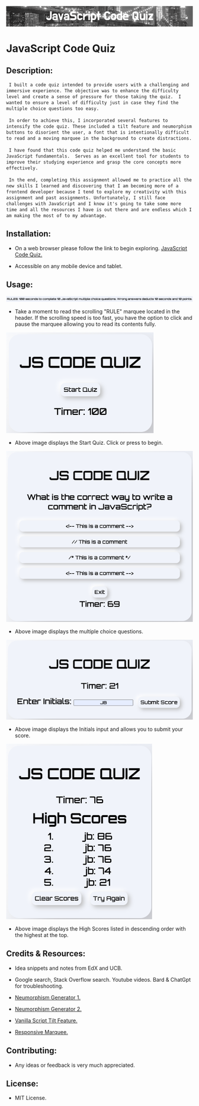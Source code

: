 <img src="./assets/images/jscq.png">

# JavaScript Code Quiz

## Description:
     I built a code quiz intended to provide users with a challenging and immersive experience. The objective was to enhance the difficulty level and create a sense of pressure for those taking the quiz.  I wanted to ensure a level of difficulty just in case they find the multiple choice questions too easy.  

     In order to achieve this, I incorporated several features to intensify the code quiz. These included a tilt feature and neumorphism buttons to disorient the user, a font that is intentionally difficult to read and a moving marquee in the background to create distractions.

     I have found that this code quiz helped me understand the basic JavaScript fundamentals.  Serves as an excellent tool for students to improve their studying experience and grasp the core concepts more effectively.

     In the end, completing this assignment allowed me to practice all the new skills I learned and discovering that I am becoming more of a frontend developer because I tend to explore my creativity with this assignment and past assignments. Unfortunately, I still face challenges with JavaScript and I know it's going to take some more time and all the resources I have is out there and are endless which I am making the most of to my advantage.



## Installation:
* On a web browser please follow the link to begin exploring. [JavaScript Code Quiz.](https://junel-balbin.github.io/BC4-Code-Quiz/)

* Accessible on any mobile device and tablet.

## Usage:
<img src="./assets/images/marquee.png">

* Take a moment to read the scrolling "RULE" marquee located in the header. If the scrolling speed is too fast, you have the option to click and pause the marquee allowing you to read its contents fully.

<img src="./assets/images/cq1.png">

* Above image displays the Start Quiz.  Click or press to begin.

<img src="./assets/images/cq2.png">

* Above image displays the multiple choice questions.  

<img src="./assets/images/cq3.png">

* Above image displays the Initials input and allows you to submit your score.

<img src="./assets/images/cq4.png">

* Above image displays the High Scores listed in descending order with the highest at the top.

## Credits & Resources:

* Idea snippets and notes from EdX and UCB.

* Google search, Stack Overflow search. Youtube videos. Bard & ChatGpt for troubleshooting.

* [Neumorphism Generator 1.](https://neumorphism.io/#e0e0e0)

* [Neumorphism Generator 2.](https://hype4.academy/tools/neumorphism-generator)

* [Vanilla Script Tilt Feature.](https://micku7zu.github.io/vanilla-tilt.js/)

* [Responsive Marquee.](https://youtu.be/OJ6byQDF9-Y)


## Contributing:
* Any ideas or feedback is very much appreciated.

## License:
* MIT License.

